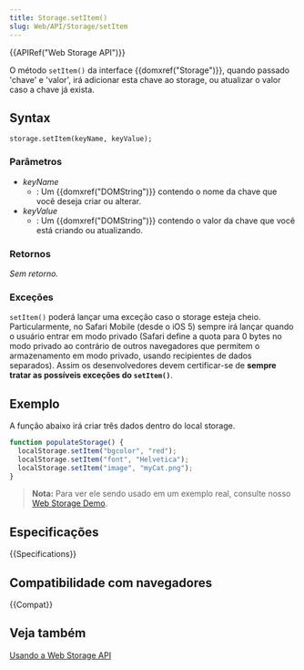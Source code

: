 ```yaml
---
title: Storage.setItem()
slug: Web/API/Storage/setItem
---
```


{{APIRef("Web Storage API")}}

O método `setItem()` da interface {{domxref("Storage")}}, quando passado 'chave' e 'valor', irá adicionar esta chave ao storage, ou atualizar o valor caso a chave já exista.

## Syntax

```
storage.setItem(keyName, keyValue);
```

### Parâmetros

- _keyName_
  - : Um {{domxref("DOMString")}} contendo o nome da chave que você deseja criar ou alterar.
- _keyValue_
  - : Um {{domxref("DOMString")}} contendo o valor da chave que você está criando ou atualizando.

### Retornos

_Sem retorno._

### Exceções

`setItem()` poderá lançar uma exceção caso o storage esteja cheio. Particularmente, no Safari Mobile (desde o iOS 5) sempre irá lançar quando o usuário entrar em modo privado (Safari define a quota para 0 bytes no modo privado ao contrário de outros navegadores que permitem o armazenamento em modo privado, usando recipientes de dados separados).
Assim os desenvolvedores devem certificar-se de **sempre tratar as possíveis exceções do `setItem()`**.

## Exemplo

A função abaixo irá criar três dados dentro do local storage.

```js
function populateStorage() {
  localStorage.setItem("bgcolor", "red");
  localStorage.setItem("font", "Helvetica");
  localStorage.setItem("image", "myCat.png");
}
```

> **Nota:** Para ver ele sendo usado em um exemplo real, consulte nosso [Web Storage Demo](https://github.com/mdn/web-storage-demo).

## Especificações

{{Specifications}}

## Compatibilidade com navegadores

{{Compat}}

## Veja também

[Usando a Web Storage API](/pt-BR/docs/Web/API/Web_Storage_API/Using_the_Web_Storage_API)
